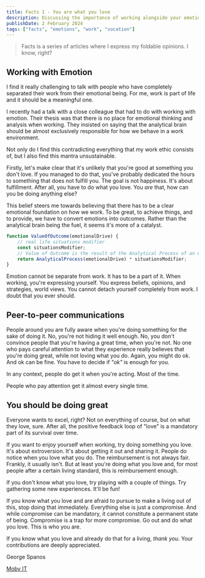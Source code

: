 ```yaml
---
title: Facts 1 - You are what you love
description: Discussing the importance of working alongside your emotions and not against them
publishDate: 2 February 2024
tags: ["facts", "emotions", "work", "vocation"]
---
```


> Facts is a series of articles where I express my foldable opinions. I know, right?

## Working with Emotion

I find it really challenging to talk with people who have completely separated their work from their emotional being. For me, work is part of life and it should be a meaningful one.

I recently had a talk with a close colleague that had to do with working with emotion. Their thesis was that there is no place for emotional thinking and analysis when working. They insisted on saying that the analytical brain should be almost exclusively responsible for how we behave in a work environment.

Not only do I find this contradicting everything that my work ethic consists of, but I also find this mantra unsustainable.

Firstly, let's make clear that it's unlikely that you're good at something you don't love. If you managed to do that, you've probably dedicated the hours to something that does not fulfill you. The goal is not happiness. It's about fulfillment. After all, you have to do what you love. You _are_ that, how can you be doing anything else?

This belief steers me towards believing that there has to be a clear emotional foundation on how we work. To be great, to achieve things, and to provide, we have to convert emotions into outcomes. Rather than the analytical brain being the fuel, it seems it's more of a catalyst.

```typescript
function ValueOfOutcome(emotionalDrive) {
	// real life situations modifier
	const situationsModifier;
	// Value of Outcome is the result of the Analytical Process of an emotionalDrive times the situationModifier
	return AnalyticalProcess(emotionalDrive) * situationsModifier;
}
```

Emotion cannot be separate from work. It has to be a part of it. When working, you're expressing yourself. You express beliefs, opinions, and strategies, world views. You cannot detach yourself completely from work. I doubt that you ever should.

## Peer-to-peer communications

People around you are fully aware when you're doing something for the sake of doing it. No, you're not hiding it well enough. No, you don't convince people that you're having a great time, when you're not. No one who pays careful attention to what they experience really believes that you're doing great, while not loving what you do. Again, you might do ok. And ok can be fine. You have to decide if _"ok"_ is enough for you.

In any context, people do get it when you're acting. Most of the time.

People who pay attention get it almost every single time.

## You should be doing great

Everyone wants to excel, right? Not on everything of course, but on what they love, sure. After all, the positive feedback loop of "love" is a mandatory part of its survival over time.

If you want to enjoy yourself when working, try doing something you love. It's about extroversion. It's about getting it out and sharing it. People do notice when you love what you do. The reimbursement is not always fair. Frankly, it usually isn't. But at least you're doing what you love and, for most people after a certain living standard, this is reimbursement enough.

If you don't know what you love, try playing with a couple of things. Try gathering some new experiences. It'll be fun!

If you know what you love and are afraid to pursue to make a living out of this, stop doing that immediately. Everything else is just a compromise. And while compromise can be mandatory, it cannot constitute a permanent state of being. Compromise is a trap for more compromise. Go out and do what you love. This is who you are.

If you know what you love and already do that for a living, _thank you_. Your contributions are deeply appreciated.

George Spanos

[Moby IT](https://moby-it.com)

